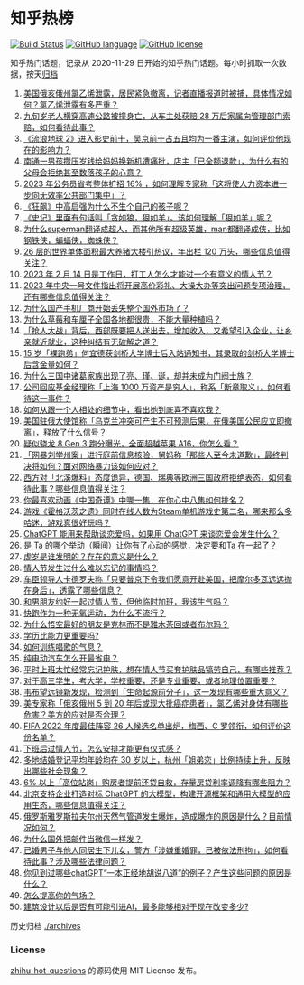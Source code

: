# 知乎热榜
[![Build Status](https://github.com/ToWeLong/zhihu-hot-questions/workflows/CI/badge.svg)](https://github.com/ToWeLong/zhihu-hot-questions/actions)
[![GitHub language](https://img.shields.io/badge/language-golang-orange.svg)](https://golang.org/)
[![GitHub license](https://img.shields.io/github/license/ToWeLong/zhihu-hot-questions)](https://github.com/ToWeLong/zhihu-hot-questions/blob/main/LICENSE)

知乎热门话题，记录从 2020-11-29 日开始的知乎热门话题。每小时抓取一次数据，按天[归档](./archives)

<!-- BEGIN -->

1. [美国俄亥俄州氯乙烯泄露，居民紧急撤离，记者直播报道时被捕，具体情况如何？氯乙烯泄露有多严重？](https://www.zhihu.com/question/583774398)
1. [九旬岁老人横穿高速公路被撞身亡，从车主处获赔 28 万后家属向管理部门索赔，如何看待此事？](https://www.zhihu.com/question/583343438)
1. [《流浪地球 2》进入影史前十，吴京前十占五且均为一番主演，如何评价他现在的影响力？](https://www.zhihu.com/question/583629798)
1. [南通一男孩攒压岁钱给妈妈换新机遭痛批，店主「已全额退款」，为什么有的父母会拒绝甚至数落孩子的心意？](https://www.zhihu.com/question/583753937)
1. [2023 年公务员省考整体扩招 16% ，如何理解专家称「这将使人力资本进一步向无效率公共部门集中」？](https://www.zhihu.com/question/583729964)
1. [《狂飙》中高启强为什么不生个自己的孩子呢？](https://www.zhihu.com/question/581707806)
1. [《史记》里面有句话叫「贪如狼，狠如羊」。该如何理解「狠如羊」呢？](https://www.zhihu.com/question/501157237)
1. [为什么superman翻译成超人，而其他所有超级英雄，man都翻译成侠，比如钢铁侠，蝙蝠侠，蜘蛛侠？](https://www.zhihu.com/question/582953387)
1. [26 层的世界单体面积最大养猪大楼引热议，年出栏 120 万头，哪些信息值得关注？](https://www.zhihu.com/question/583727273)
1. [2023 年 2 月 14 日是工作日，打工人怎么才能过一个有意义的情人节？](https://www.zhihu.com/question/581983790)
1. [2023 年中央一号文件指出将开展高价彩礼、大操大办等突出问题专项治理，还有哪些信息值得关注？](https://www.zhihu.com/question/583876850)
1. [为什么国产手机厂商开始丢失整个国外市场了？](https://www.zhihu.com/question/579004259)
1. [为什么草莓和车厘子全国各地都很贵，不能大量种植吗？](https://www.zhihu.com/question/577898749)
1. [「抢人大战」背后，西部既要把人送出去，增加收入，又希望引入企业，让乡亲就近就业，这种纠结有无破解之道？](https://www.zhihu.com/question/582971568)
1. [15 岁「裸跑弟」何宜德获剑桥大学博士后入站通知书，其录取的剑桥大学博士后含金量如何？](https://www.zhihu.com/question/582826955)
1. [为什么三国中诸葛家族出现了亮、瑾、诞，却并未成为门阀士族？](https://www.zhihu.com/question/23114629)
1. [公司回应基金经理称「上海 1000 万资产是穷人」，称系「断章取义」，如何看待这一事件？](https://www.zhihu.com/question/583753136)
1. [如何从跟一个人相处的细节中，看出她到底喜不喜欢我？](https://www.zhihu.com/question/583782183)
1. [美国驻俄大使馆称「乌克兰冲突可产生不可预测后果，在俄美国公民应立即撤离」，释放了什么信号？](https://www.zhihu.com/question/583797057)
1. [疑似骁龙 8 Gen 3 跑分曝光，全面超越苹果 A16，你怎么看？](https://www.zhihu.com/question/583442639)
1. [「网暴刘学州案」进行庭前信息核验，舅妈称「那些人至今未道歉」，最终判决将如何？面对网络暴力该如何应对？](https://www.zhihu.com/question/583734429)
1. [西方对「北溪爆料」态度诡异，德国、瑞典等欧洲三国政府拒绝表态，如何看待此事？哪些信息值得关注？](https://www.zhihu.com/question/583727088)
1. [你最喜欢动画《中国奇谭》中哪一集，在你心中八集如何排名？](https://www.zhihu.com/question/583560975)
1. [游戏《霍格沃茨之遗》同时在线人数为Steam单机游戏史第二名，哪来那么多哈迷，游戏真很好玩吗？](https://www.zhihu.com/question/583741150)
1. [ChatGPT 能用来帮助谈恋爱吗，如果用 ChatGPT 来谈恋爱会发生什么？](https://www.zhihu.com/question/582936123)
1. [是 Ta 的哪个举动（瞬间）让你有了心动的感觉，决定要和Ta 在一起了？](https://www.zhihu.com/question/582985466)
1. [虚岁是谁发明的？存在的意义是什么？](https://www.zhihu.com/question/580258989)
1. [情人节发生过什么难以忘记的事情吗？](https://www.zhihu.com/question/583887949)
1. [车臣领导人卡德罗夫称「只要普京下令我们愿意开赴美国，把摩尔多瓦远远抛在身后」，透露了哪些信息？](https://www.zhihu.com/question/583783353)
1. [和男朋友约好一起过情人节，但他临时加班，我该生气吗？](https://www.zhihu.com/question/581984142)
1. [快跑作为一种无氧运动，为什么不流行？](https://www.zhihu.com/question/568970238)
1. [为什么悟空最好的朋友是克林而不是雅木茶回或者布尔玛？](https://www.zhihu.com/question/583799407)
1. [学历比能力更重要吗?](https://www.zhihu.com/question/583834378)
1. [如何训练唱歌的气息？](https://www.zhihu.com/question/575563186)
1. [纯电动汽车怎么开最省电？](https://www.zhihu.com/question/579217845)
1. [平时上班太忙经常忘记护肤，想在情人节买套护肤品犒劳自己，有哪些推荐？](https://www.zhihu.com/question/583164158)
1. [对于高三学生，考大学，学校重要，还是专业重要，或者地理位置重要？](https://www.zhihu.com/question/583938498)
1. [韦布望远镜新发现，检测到「生命起源前分子」，这一发现有哪些重大意义？](https://www.zhihu.com/question/581246582)
1. [美专家称「俄亥俄州 5 到 20 年后或现大批癌症患者」，氯乙烯对身体有哪些危害？美方的应对是否合理？](https://www.zhihu.com/question/583952458)
1. [FIFA 2022 年度最佳阵容 26 人候选名单出炉，梅西、C 罗领衔，如何评价这份名单？](https://www.zhihu.com/question/583926826)
1. [下班后过情人节，怎么安排才能更有仪式感？](https://www.zhihu.com/question/581984034)
1. [多地结婚登记平均年龄均在 30 岁以上，杭州「姐弟恋」比例持续上升，反映出哪些社会现象？](https://www.zhihu.com/question/583190033)
1. [6% 以上「高位站岗」购房者提前还贷自救，存量房贷利率调降有哪些阻力？](https://www.zhihu.com/question/583800974)
1. [北京支持企业打造对标 ChatGPT 的大模型，构建开源框架和通用大模型的应用生态，哪些信息值得关注？](https://www.zhihu.com/question/583785932)
1. [俄罗斯雅罗斯拉夫尔州天然气管道发生爆炸，造成爆炸的原因是什么？目前情况如何？](https://www.zhihu.com/question/583932506)
1. [为什么国外把邮件当微信一样发？](https://www.zhihu.com/question/327715169)
1. [已婚男子与他人同居生下儿女，警方「涉嫌重婚罪，已被依法刑拘」，如何看待此事？涉及哪些法律问题？](https://www.zhihu.com/question/583737820)
1. [你见到过哪些chatGPT“一本正经地胡说八道”的例子？产生这些问题的原因是什么？](https://www.zhihu.com/question/582991105)
1. [怎么提高你的气场？](https://www.zhihu.com/question/529304562)
1. [建筑设计以后是否有可能引进AI，最多能够相对于现在改变多少?](https://www.zhihu.com/question/554447621)

<!-- END -->

历史归档 [./archives](./archives)


### License
[zhihu-hot-questions](https://github.com/towelong/zhihu-hot-questions) 的源码使用 MIT License 发布。